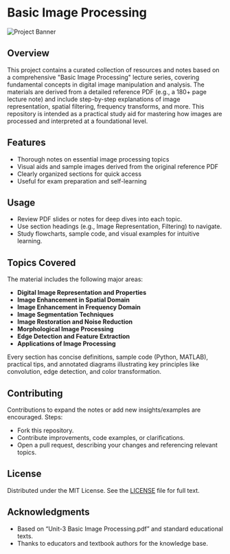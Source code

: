 # Basic Image Processing

![Project Banner](https://via.placeholder.com/1200x200?text=Basic+Image+Processing)

## Overview

This project contains a curated collection of resources and notes based on a comprehensive "Basic Image Processing" lecture series, covering fundamental concepts in digital image manipulation and analysis. The materials are derived from a detailed reference PDF (e.g., a 180+ page lecture note) and include step-by-step explanations of image representation, spatial filtering, frequency transforms, and more. This repository is intended as a practical study aid for mastering how images are processed and interpreted at a foundational level.

## Features

- Thorough notes on essential image processing topics
- Visual aids and sample images derived from the original reference PDF
- Clearly organized sections for quick access
- Useful for exam preparation and self-learning

## Usage

- Review PDF slides or notes for deep dives into each topic.
- Use section headings (e.g., Image Representation, Filtering) to navigate.
- Study flowcharts, sample code, and visual examples for intuitive learning.

## Topics Covered

The material includes the following major areas:

- **Digital Image Representation and Properties**
- **Image Enhancement in Spatial Domain**
- **Image Enhancement in Frequency Domain**
- **Image Segmentation Techniques**
- **Image Restoration and Noise Reduction**
- **Morphological Image Processing**
- **Edge Detection and Feature Extraction**
- **Applications of Image Processing**

Every section has concise definitions, sample code (Python, MATLAB), practical tips, and annotated diagrams illustrating key principles like convolution, edge detection, and color transformation.

## Contributing

Contributions to expand the notes or add new insights/examples are encouraged. Steps:
- Fork this repository.
- Contribute improvements, code examples, or clarifications.
- Open a pull request, describing your changes and referencing relevant topics.

## License

Distributed under the MIT License. See the [LICENSE](LICENSE) file for full text.

## Acknowledgments

- Based on “Unit-3 Basic Image Processing.pdf” and standard educational texts.
- Thanks to educators and textbook authors for the knowledge base.
